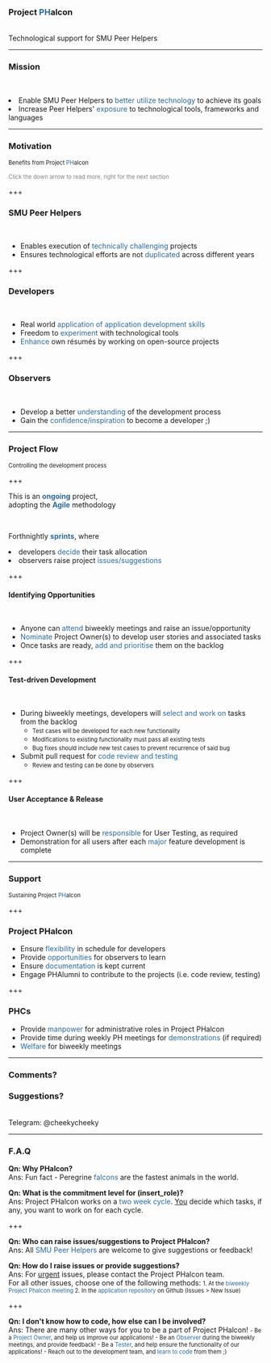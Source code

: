### Project <span style="color: #2A6899">PH</span>alcon
<br>
Technological support for SMU Peer Helpers

---

### Mission
<br>

<span><li>Enable SMU Peer Helpers to <span style="color: #2A6899">better utilize technology</span> to achieve its goals</li></span> <!-- .element: class="fragment" -->
<span><li>Increase Peer Helpers' <span style="color: #2A6899">exposure</span> to technological tools, frameworks and languages</li></span> <!-- .element: class="fragment" -->

---

### Motivation
<span style="font-size:0.8em;">Benefits from Project <span style="color: #2A6899">PH</span>alcon</span>

<span style="color: gray; font-size:0.8em;" class="fragment">Click the down arrow to read more, right for the next section</span>

+++

### SMU Peer Helpers
<br>

- Enables execution of <span style="color: #2A6899">technically challenging</span> projects
- Ensures technological efforts are not <span style="color: #2A6899">duplicated</span> across different years

+++

### Developers
<br>

- Real world <span style="color: #2A6899">application<span> of application development skills
- Freedom to <span style="color: #2A6899">experiment</span> with technological tools
- <span style="color: #2A6899">Enhance</span> own résumés by working on open-source projects

+++

### Observers <!-- TODO Come up with a better name! -->
<br>

- Develop a better <span style="color: #2A6899">understanding</span> of the development process
- Gain the <span style="color: #2A6899">confidence/inspiration</span> to become a developer ;)

---

### Project Flow
<span style="font-size:0.8em;">Controlling the development process</span>

+++

<span>This is an <b style="color: #2A6899">ongoing</b> project,</span></br>
<span class="fragment" >adopting the <b style="color: #2A6899">Agile</b> methodology</span>

<br>

<span class="fragment" >Forthnightly <b style="color: #2A6899">sprints</b>, where</span>
<span><li>developers <span style="color: #2A6899">decide</span> their task allocation</li></span> <!-- .element: class="fragment" -->
<span><li>observers raise project <span style="color: #2A6899">issues/suggestions</span></li></span> <!-- .element: class="fragment" -->

+++

#### Identifying Opportunities
<br>

- Anyone can <span style="color: #2A6899">attend</span> biweekly meetings and raise an issue/opportunity
- <span style="color: #2A6899">Nominate</span> Project Owner(s) to develop user stories and associated tasks
- Once tasks are ready, <span style="color: #2A6899">add and prioritise</span> them on the backlog

+++

#### Test-driven Development
<br>

- During biweekly meetings, developers will <span style="color: #2A6899">select and work on</span> tasks from the backlog
    - <span style="font-size:0.8em;">Test cases will be developed for each new functionality</span>
    - <span style="font-size:0.8em;">Modifications to existing functionality must pass all existing tests</span>
    - <span style="font-size:0.8em;">Bug fixes should include new test cases to prevent recurrence of said bug</span>
- Submit pull request for <span style="color: #2A6899">code review and testing</span>
    - <span style="font-size:0.8em;">Review and testing can be done by observers</span>

+++

#### User Acceptance & Release
<br>

- Project Owner(s) will be <span style="color: #2A6899">responsible</span> for User Testing, as required
- Demonstration for all users after each <span style="color: #2A6899">major</span> feature development is complete

---

### Support
<span style="font-size:0.8em;">Sustaining Project <span style="color: #2A6899">PH</span>alcon</span>

+++

### Project PHalcon

- Ensure <span style="color: #2A6899">flexibility</span> in schedule for developers
- Provide <span style="color: #2A6899">opportunities</span> for observers to learn
- Ensure <span style="color: #2A6899">documentation</span> is kept current
- Engage PHAlumni to contribute to the projects (i.e. code review, testing)

+++

### PHCs

- Provide <span style="color: #2A6899">manpower</span> for administrative roles in Project PHalcon
- Provide time during weekly PH meetings for <span style="color: #2A6899">demonstrations</span> (if required)
- <span style="color: #2A6899">Welfare</span> for biweekly meetings

---

### Comments?
### Suggestions?
<br>
Telegram: @cheekycheeky

---

### F.A.Q

<b>Qn: Why PHalcon?</b><br>
<span>
Ans: Fun fact - Peregrine <span style="color: #2A6899">falcons</span> are the fastest animals in the world.
</span>

<b>Qn: What is the commitment level for (insert_role)?</b><br>
<span>
Ans: Project PHalcon works on a <span style="color: #2A6899">two week cycle</span>. <u>You</u> decide which tasks, if any, you want to work on for each cycle.
</span>

+++

<b>Qn: Who can raise issues/suggestions to Project PHalcon?</b><br>
<span>
Ans: All <span style="color: #2A6899">SMU Peer Helpers</span> are welcome to give suggestions or feedback!
</span>

<b>Qn: How do I raise issues or provide suggestions?</b><br>
<span>
Ans: For <u>urgent</u> issues, please contact the Project PHalcon team.
<br>For all other issues, choose one of the following methods:
    <span style="font-size:0.8em;">
    1. At the <span style="color: #2A6899">biweekly Project Phalcon meeting</span>
    2. In the <span style="color: #2A6899">application repository</span> on Github (Issues > New Issue)
    </span>
</span>

+++

<b>Qn: I don't know how to code, how else can I be involved?</b><br>
<span>
Ans: There are many other ways for you to be a part of Project PHalcon!
    <span style="font-size:0.8em;">
    - Be a <span style="color: #2A6899">Project Owner</span>, and help us improve our applications!
    - Be an <span style="color: #2A6899">Observer</span> during the biweekly meetings, and provide feedback!
    - Be a <span style="color: #2A6899">Tester</span>, and help ensure the functionality of our applications!
    - Reach out to the development team, and <span style="color: #2A6899">learn to code</span> from them ;)
    </span>
</span>
